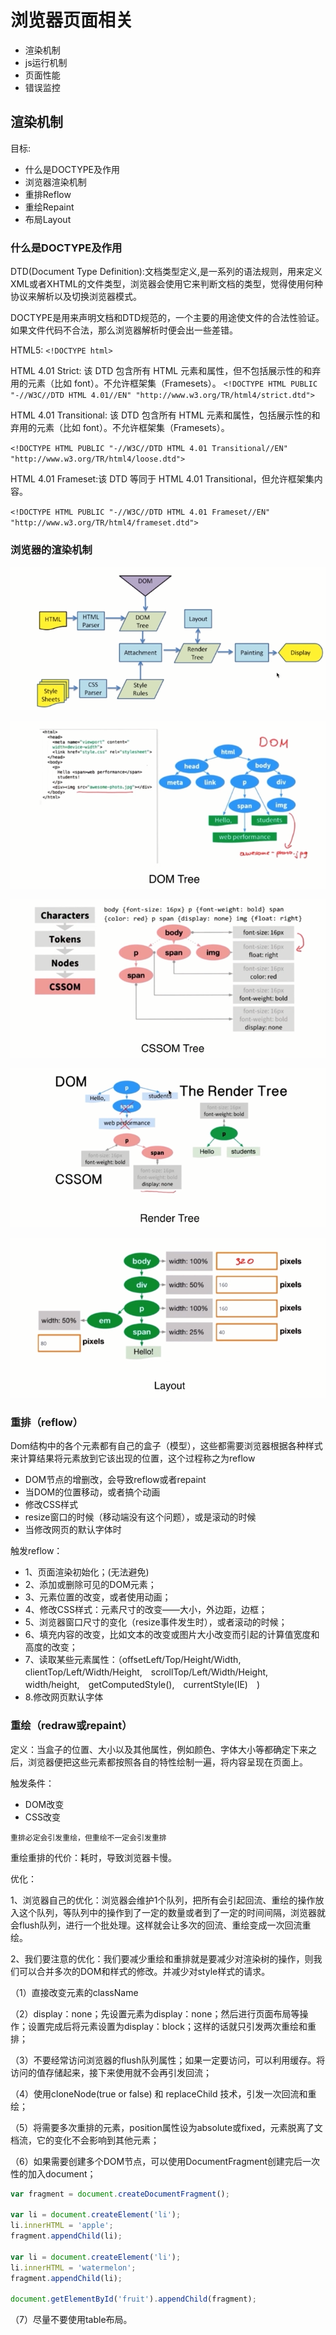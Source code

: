 # 浏览器页面相关

- 渲染机制
- js运行机制
- 页面性能
- 错误监控

## 渲染机制

目标:
- 什么是DOCTYPE及作用
- 浏览器渲染机制
- 重排Reflow
- 重绘Repaint
- 布局Layout


### 什么是DOCTYPE及作用

DTD(Document Type Definition):文档类型定义,是一系列的语法规则，用来定义XML或者XHTML的文件类型，浏览器会使用它来判断文档的类型，觉得使用何种协议来解析以及切换浏览器模式。


DOCTYPE是用来声明文档和DTD规范的，一个主要的用途使文件的合法性验证。如果文件代码不合法，那么浏览器解析时便会出一些差错。

HTML5: `<!DOCTYPE html>`

HTML 4.01 Strict: 该 DTD 包含所有 HTML 元素和属性，但不包括展示性的和弃用的元素（比如 font）。不允许框架集（Framesets）。
`<!DOCTYPE HTML PUBLIC "-//W3C//DTD HTML 4.01//EN" "http://www.w3.org/TR/html4/strict.dtd">`


HTML 4.01 Transitional: 该 DTD 包含所有 HTML 元素和属性，包括展示性的和弃用的元素（比如 font）。不允许框架集（Framesets）。

`<!DOCTYPE HTML PUBLIC "-//W3C//DTD HTML 4.01 Transitional//EN" 
"http://www.w3.org/TR/html4/loose.dtd">`

HTML 4.01 Frameset:该 DTD 等同于 HTML 4.01 Transitional，但允许框架集内容。

`<!DOCTYPE HTML PUBLIC "-//W3C//DTD HTML 4.01 Frameset//EN" 
"http://www.w3.org/TR/html4/frameset.dtd">`


### 浏览器的渲染机制

![xrjz](./img/xrjz.png)

![shili](./img/shili.png)

![cssom](./img/cssom.png)

![readertree](./img/readertree.png)

![layout](./img/layout.png)


### 重排（reflow）

Dom结构中的各个元素都有自己的盒子（模型），这些都需要浏览器根据各种样式来计算结果将元素放到它该出现的位置，这个过程称之为reflow

- DOM节点的增删改，会导致reflow或者repaint
- 当DOM的位置移动，或者搞个动画
- 修改CSS样式
- resize窗口的时候（移动端没有这个问题），或是滚动的时候
- 当修改网页的默认字体时

触发reflow：
- 1、页面渲染初始化；(无法避免)
- 2、添加或删除可见的DOM元素；
- 3、元素位置的改变，或者使用动画；
- 4、修改CSS样式：元素尺寸的改变——大小，外边距，边框；
- 5、浏览器窗口尺寸的变化（resize事件发生时），或者滚动的时候；
- 6、填充内容的改变，比如文本的改变或图片大小改变而引起的计算值宽度和高度的改变；
- 7、读取某些元素属性：（offsetLeft/Top/Height/Width,　clientTop/Left/Width/Height,　scrollTop/Left/Width/Height,　width/height,　getComputedStyle(),　currentStyle(IE)　)
- 8.修改网页默认字体


### 重绘（redraw或repaint）

定义：当盒子的位置、大小以及其他属性，例如颜色、字体大小等都确定下来之后，浏览器便把这些元素都按照各自的特性绘制一遍，将内容呈现在页面上。

触发条件：
- DOM改变
- CSS改变


`重排必定会引发重绘，但重绘不一定会引发重排`

重绘重排的代价：耗时，导致浏览器卡慢。

优化：　　

1、浏览器自己的优化：浏览器会维护1个队列，把所有会引起回流、重绘的操作放入这个队列，等队列中的操作到了一定的数量或者到了一定的时间间隔，浏览器就会flush队列，进行一个批处理。这样就会让多次的回流、重绘变成一次回流重绘。

2、我们要注意的优化：我们要减少重绘和重排就是要减少对渲染树的操作，则我们可以合并多次的DOM和样式的修改。并减少对style样式的请求。

（1）直接改变元素的className

（2）display：none；先设置元素为display：none；然后进行页面布局等操作；设置完成后将元素设置为display：block；这样的话就只引发两次重绘和重排；

（3）不要经常访问浏览器的flush队列属性；如果一定要访问，可以利用缓存。将访问的值存储起来，接下来使用就不会再引发回流；

（4）使用cloneNode(true or false) 和 replaceChild 技术，引发一次回流和重绘；

（5）将需要多次重排的元素，position属性设为absolute或fixed，元素脱离了文档流，它的变化不会影响到其他元素；

（6）如果需要创建多个DOM节点，可以使用DocumentFragment创建完后一次性的加入document；

```js
var fragment = document.createDocumentFragment();

var li = document.createElement('li');
li.innerHTML = 'apple';
fragment.appendChild(li);

var li = document.createElement('li');
li.innerHTML = 'watermelon';
fragment.appendChild(li);

document.getElementById('fruit').appendChild(fragment);
```

（7）尽量不要使用table布局。
